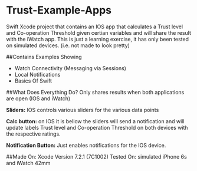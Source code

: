 # Trust-Example-Apps
Swift Xcode project that contains an IOS app that calculates a Trust level and Co-operation Threshold given certian variables and will share the result with the iWatch app. This is just a learning exercise, it has only been tested on simulated devices. (i.e. not made to look pretty)

##Contains Examples Showing
- Watch Connectivity (Messaging via Sessions) 
- Local Notifications
- Basics Of Swift

##What Does Everything Do?
Only shares results when both applications are open (IOS and iWatch)

**Sliders:** IOS controls various sliders for the various data points

**Calc button:** on IOS it is bellow the sliders will send a notification and will update labels Trust level and Co-operation Threshold on both devices with the respective ratings. 

**Notification Button:** Just enables notifications for the IOS device. 

##Made On:
Xcode Version 7.2.1 (7C1002)
Tested On: simulated iPhone 6s and iWatch 42mm 




